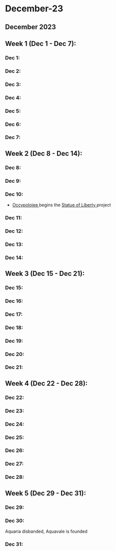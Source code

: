 # December-23



## December 2023

## Week 1 (Dec 1 - Dec 7):

### Dec 1:

### Dec 2:

### Dec 3:

### Dec 4:

### Dec 5:

### Dec 6:

### Dec 7:

## Week 2 (Dec 8 - Dec 14):

### Dec 8:

### Dec 9:

### Dec 10:

* [Occypolojee ](../the-world/civilization/players/occypolojee.md)begins the [Statue of Liberty ](../the-world/civilization/towns/superalko/statue-of-liberty.md)project

### Dec 11:

### Dec 12:

### Dec 13:

### Dec 14:

## Week 3 (Dec 15 - Dec 21):

### Dec 15:

### Dec 16:

### Dec 17:

### Dec 18:

### Dec 19:

### Dec 20:

### Dec 21:

## Week 4 (Dec 22 - Dec 28):

### Dec 22:

### Dec 23:

### Dec 24:

### Dec 25:

### Dec 26:

### Dec 27:

### Dec 28:

## Week 5 (Dec 29 - Dec 31):

### Dec 29:

### Dec 30:

Aquaria disbanded, Aquavale is founded

### Dec 31:
